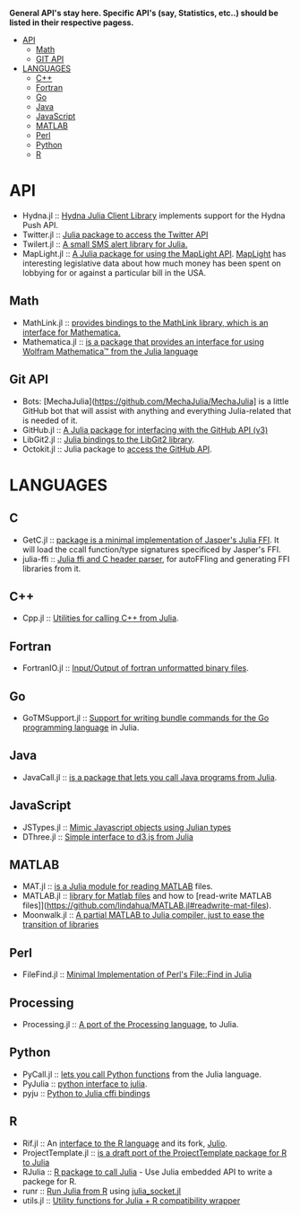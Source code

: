 **General API's stay here. Specific API's (say, Statistics, etc..) should be listed in their respective pagess.**

* [API](#api)
   * [Math](#math)
   * [GIT API](#git-api)
* [LANGUAGES](#languages)
   * [C++](#c++)
   * [Fortran](#fortran)
   * [Go](#go)
   * [Java](#java)
   * [JavaScript](#javascript)
   * [MATLAB](#matlab)
   * [Perl](#perl)
   * [Python](#python)
   * [R](#r)



# API
* Hydna.jl :: [Hydna Julia Client Library](https://github.com/jfd/Hydna.jl) implements support for the Hydna Push API.
* Twitter.jl :: [Julia package to access the Twitter API](https://github.com/randyzwitch/Twitter.jl)
* Twilert.jl :: [A small SMS alert library for Julia.](https://github.com/glesica/Twilert.jl)
* MapLight.jl :: [A Julia package for using the MapLight API](https://github.com/WestleyArgentum/MapLight.jl). [MapLight](http://maplight.org/apis/bill-positions) has interesting legislative data about how much money has been spent on lobbying for or against a particular bill in the USA.

## Math
* MathLink.jl :: [provides bindings to the MathLink library, which is an interface for Mathematica.](https://github.com/simonbyrne/MathLink.jl)
* Mathematica.jl :: [is a package that provides an interface for using Wolfram Mathematica™ from the Julia language]( https://github.com/one-more-minute/Mathematica.jl)


## Git API 
* Bots: [MechaJulia](https://github.com/MechaJulia/MechaJulia] is a little GitHub bot that will assist with anything and everything Julia-related that is needed of it.
* GitHub.jl :: [A Julia package for interfacing with the GitHub API (v3)](https://github.com/WestleyArgentum/GitHub.jl)
* LibGit2.jl :: [Julia bindings to the LibGit2 library](https://github.com/jakebolewski/LibGit2.jl).
* Octokit.jl :: Julia package to [access the GitHub API](https://github.com/loladiro/Octokit.jl).



# LANGUAGES
## C
* GetC.jl :: [package is a minimal implementation of Jasper's Julia FFI](https://github.com/rennis250/GetC.jl). It will load the ccall function/type signatures specificed by Jasper's FFI.
* julia-ffi :: [Julia ffi and C header parser](https://github.com/o-jasper/julia-ffi), for autoFFIing and generating FFI libraries from it.

## C++ 
* Cpp.jl :: [Utilities for calling C++ from Julia](https://github.com/timholy/Cpp.jl).

## Fortran 
* FortranIO.jl :: [Input/Output of fortran unformatted binary files](https://github.com/rephorm/FortranIO.jl).

## Go
* GoTMSupport.jl :: [Support for writing bundle commands for the Go programming language](https://github.com/ordovician/GoTMSupport.jl) in Julia.

## Java 
* JavaCall.jl :: [is a package that lets you call Java programs from Julia](http://aviks.github.io/JavaCall.jl). 

## JavaScript
* JSTypes.jl :: [Mimic Javascript objects using Julian types](https://github.com/johnmyleswhite/JSTypes.jl)
* DThree.jl :: [Simple interface to d3.js from Julia](https://github.com/jverzani/DThree.jl)

## MATLAB
* MAT.jl :: [is a Julia module for reading MATLAB](https://github.com/simonster/MAT.jl) files.
* MATLAB.jl :: [library for Matlab files](https://github.com/lindahua/MATLAB.jl) and how to [read-write MATLAB files]](https://github.com/lindahua/MATLAB.jl#readwrite-mat-files).
* Moonwalk.jl :: [A partial MATLAB to Julia compiler, just to ease the transition of libraries](https://github.com/diogo149/Moonwalk.jl)

## Perl
* FileFind.jl :: [Minimal Implementation of Perl's File::Find in Julia](https://github.com/johnmyleswhite/FileFind.jl)

## Processing
* Processing.jl :: [A port of the Processing language](https://github.com/rennis250/Processing.jl), to Julia.

## Python
* PyCall.jl :: [lets you call Python functions](https://github.com/stevengj/PyCall.jl) from the Julia language.
* PyJulia :: [python interface to julia](https://github.com/jakebolewski/pyjulia).
* pyju :: [Python to Julia cffi bindings](https://github.com/felipecruz/pyju)

## R
* Rif.jl :: An [interface to the R language](https://github.com/lgautier/Rif.jl) and its fork, [Julio](https://github.com/tshort/julio).
* ProjectTemplate.jl :: [is a draft port of the ProjectTemplate package for R to Julia](https://github.com/johnmyleswhite/ProjectTemplate.jl)
* RJulia :: [R package to call Julia](https://github.com/armgong/RJulia) - Use Julia embedded API to write a packege for R.
* runr :: [Run Julia from R](http://rpubs.com/yihui/julia-knitr) using [julia_socket.jl](https://github.com/yihui/runr/blob/master/inst/lang/julia_socket.jl)
* utils.jl :: [Utility functions for Julia + R compatibility wrapper](https://github.com/johnmyleswhite/utils.jl)

